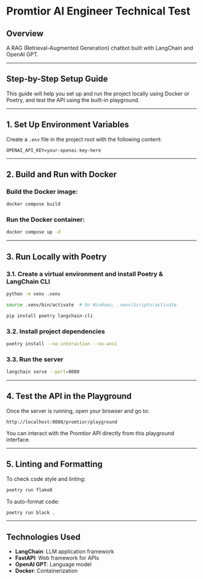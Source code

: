 # Promtior AI Engineer Technical Test

## Overview

A RAG (Retrieval-Augmented Generation) chatbot built with LangChain and OpenAI GPT.

---

## Step-by-Step Setup Guide

This guide will help you set up and run the project locally using Docker or Poetry, and test the API using the built-in playground.

---

## 1. Set Up Environment Variables

Create a `.env` file in the project root with the following content:

```env
OPENAI_API_KEY=your-openai-key-here
```

---

## 2. Build and Run with Docker

### Build the Docker image:

```bash
docker compose build
```

### Run the Docker container:

```bash
docker compose up -d
```

---

## 3. Run Locally with Poetry

### 3.1. Create a virtual environment and install Poetry & LangChain CLI

```bash
python -m venv .venv
```

```bash
source .venv/bin/activate  # On Windows: .venv\Scripts\activate
```

```bash
pip install poetry langchain-cli
```

### 3.2. Install project dependencies

```bash
poetry install --no-interaction --no-ansi
```

### 3.3. Run the server

```bash
langchain serve --port=8080
```

---

## 4. Test the API in the Playground

Once the server is running, open your browser and go to:

```
http://localhost:8080/promtior/playground
```

You can interact with the Promtior API directly from this playground interface.

---

## 5. Linting and Formatting

To check code style and linting:

```bash
poetry run flake8
```

To auto-format code:

```bash
poetry run black .
```

---

## Technologies Used

- **LangChain**: LLM application framework
- **FastAPI**: Web framework for APIs  
- **OpenAI GPT**: Language model
- **Docker**: Containerization

